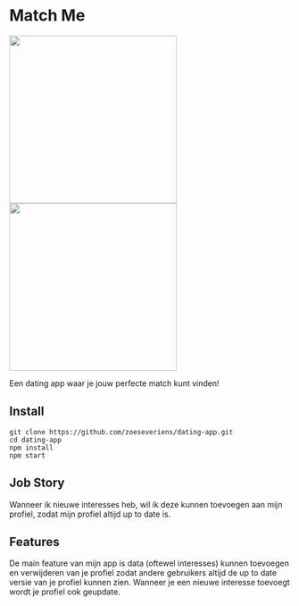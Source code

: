 # Match Me
<img src="https://github.com/zoeseveriens/dating-app/blob/master/wiki-img/home-html.png" width="300"><img src="https://github.com/zoeseveriens/dating-app/blob/master/wiki-img/css.png" width="300">

Een dating app waar je jouw perfecte match kunt vinden!

## Install 
`git clone https://github.com/zoeseveriens/dating-app.git`   
`cd dating-app`   
`npm install`   
`npm start`

## Job Story
Wanneer ik nieuwe interesses heb, wil ik deze kunnen toevoegen aan mijn profiel, zodat mijn profiel altijd up to date is.

## Features
De main feature van mijn app is data (oftewel interesses) kunnen toevoegen en verwijderen van je profiel zodat andere gebruikers altijd de up to date versie van je profiel kunnen zien. Wanneer je een nieuwe interesse toevoegt wordt je profiel ook geupdate.
